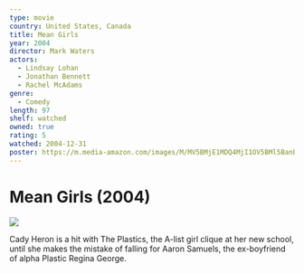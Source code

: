 ```yaml
---
type: movie
country: United States, Canada
title: Mean Girls
year: 2004
director: Mark Waters
actors:
  - Lindsay Lohan
  - Jonathan Bennett
  - Rachel McAdams
genre:
  - Comedy
length: 97
shelf: watched
owned: true
rating: 5
watched: 2004-12-31
poster: https://m.media-amazon.com/images/M/MV5BMjE1MDQ4MjI1OV5BMl5BanBnXkFtZTcwNzcwODAzMw@@._V1_SX300.jpg
---
```


# Mean Girls (2004)

![](https://m.media-amazon.com/images/M/MV5BMjE1MDQ4MjI1OV5BMl5BanBnXkFtZTcwNzcwODAzMw@@._V1_SX300.jpg)

Cady Heron is a hit with The Plastics, the A-list girl clique at her new school, until she makes the mistake of falling for Aaron Samuels, the ex-boyfriend of alpha Plastic Regina George.